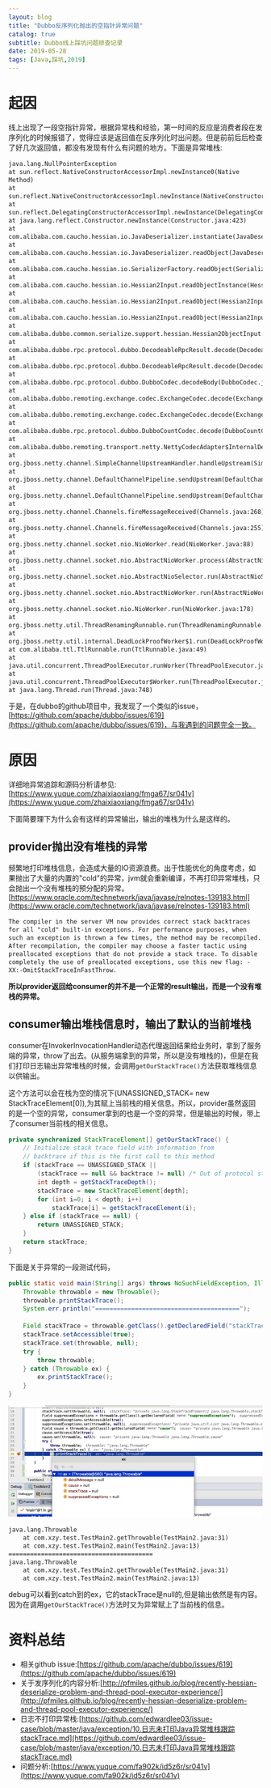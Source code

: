 ```yaml
---
layout: blog
title: "Dubbo反序列化抛出的空指针异常问题"
catalog: true
subtitle: Dubbo线上踩坑问题排查记录
date: 2019-05-28
tags: [Java,踩坑,2019]
---
```

# 起因
线上出现了一段空指针异常，根据异常栈和经验，第一时间的反应是消费者段在发序列化的时候报错了，觉得应该是返回值在反序列化时出问题。但是前前后后检查了好几次返回值，都没有发现有什么有问题的地方。下面是异常堆栈:
```
java.lang.NullPointerException
at sun.reflect.NativeConstructorAccessorImpl.newInstance0(Native Method)
at sun.reflect.NativeConstructorAccessorImpl.newInstance(NativeConstructorAccessorImpl.java:62)
at sun.reflect.DelegatingConstructorAccessorImpl.newInstance(DelegatingConstructorAccessorImpl.java:45)
at java.lang.reflect.Constructor.newInstance(Constructor.java:423)
at com.alibaba.com.caucho.hessian.io.JavaDeserializer.instantiate(JavaDeserializer.java:271)
at com.alibaba.com.caucho.hessian.io.JavaDeserializer.readObject(JavaDeserializer.java:155)
at com.alibaba.com.caucho.hessian.io.SerializerFactory.readObject(SerializerFactory.java:397)
at com.alibaba.com.caucho.hessian.io.Hessian2Input.readObjectInstance(Hessian2Input.java:2070)
at com.alibaba.com.caucho.hessian.io.Hessian2Input.readObject(Hessian2Input.java:2005)
at com.alibaba.com.caucho.hessian.io.Hessian2Input.readObject(Hessian2Input.java:1990)
at com.alibaba.dubbo.common.serialize.support.hessian.Hessian2ObjectInput.readObject(Hessian2ObjectInput.java:88)
at com.alibaba.dubbo.rpc.protocol.dubbo.DecodeableRpcResult.decode(DecodeableRpcResult.java:92)
at com.alibaba.dubbo.rpc.protocol.dubbo.DecodeableRpcResult.decode(DecodeableRpcResult.java:109)
at com.alibaba.dubbo.rpc.protocol.dubbo.DubboCodec.decodeBody(DubboCodec.java:97)
at com.alibaba.dubbo.remoting.exchange.codec.ExchangeCodec.decode(ExchangeCodec.java:129)
at com.alibaba.dubbo.remoting.exchange.codec.ExchangeCodec.decode(ExchangeCodec.java:90)
at com.alibaba.dubbo.rpc.protocol.dubbo.DubboCountCodec.decode(DubboCountCodec.java:46)
at com.alibaba.dubbo.remoting.transport.netty.NettyCodecAdapter$InternalDecoder.messageReceived(NettyCodecAdapter.java:134)
at org.jboss.netty.channel.SimpleChannelUpstreamHandler.handleUpstream(SimpleChannelUpstreamHandler.java:70)
at org.jboss.netty.channel.DefaultChannelPipeline.sendUpstream(DefaultChannelPipeline.java:564)
at org.jboss.netty.channel.DefaultChannelPipeline.sendUpstream(DefaultChannelPipeline.java:559)
at org.jboss.netty.channel.Channels.fireMessageReceived(Channels.java:268)
at org.jboss.netty.channel.Channels.fireMessageReceived(Channels.java:255)
at org.jboss.netty.channel.socket.nio.NioWorker.read(NioWorker.java:88)
at org.jboss.netty.channel.socket.nio.AbstractNioWorker.process(AbstractNioWorker.java:108)
at org.jboss.netty.channel.socket.nio.AbstractNioSelector.run(AbstractNioSelector.java:337)
at org.jboss.netty.channel.socket.nio.AbstractNioWorker.run(AbstractNioWorker.java:89)
at org.jboss.netty.channel.socket.nio.NioWorker.run(NioWorker.java:178)
at org.jboss.netty.util.ThreadRenamingRunnable.run(ThreadRenamingRunnable.java:108)
at org.jboss.netty.util.internal.DeadLockProofWorker$1.run(DeadLockProofWorker.java:42)
at com.alibaba.ttl.TtlRunnable.run(TtlRunnable.java:49)
at java.util.concurrent.ThreadPoolExecutor.runWorker(ThreadPoolExecutor.java:1149)
at java.util.concurrent.ThreadPoolExecutor$Worker.run(ThreadPoolExecutor.java:624)
at java.lang.Thread.run(Thread.java:748)
```
于是，在dubbo的github项目中，我发现了一个类似的issue，[https://github.com/apache/dubbo/issues/619](https://github.com/apache/dubbo/issues/619)，与我遇到的问题完全一致。

# 原因
详细地异常追踪和源码分析请参见:[https://www.yuque.com/zhaixiaoxiang/fmga67/sr041v](https://www.yuque.com/zhaixiaoxiang/fmga67/sr041v)

下面简要理下为什么会有这样的异常输出，输出的堆栈为什么是这样的。

## provider抛出没有堆栈的异常
频繁地打印堆栈信息，会造成大量的IO资源浪费。出于性能优化的角度考虑，如果抛出了大量的内置的"cold"的异常，jvm就会重新编译，不再打印异常堆栈，只会抛出一个没有堆栈的预分配的异常。
[https://www.oracle.com/technetwork/java/javase/relnotes-139183.html](https://www.oracle.com/technetwork/java/javase/relnotes-139183.html)
```
The compiler in the server VM now provides correct stack backtraces for all "cold" built-in exceptions. For performance purposes, when such an exception is thrown a few times, the method may be recompiled. After recompilation, the compiler may choose a faster tactic using preallocated exceptions that do not provide a stack trace. To disable completely the use of preallocated exceptions, use this new flag: -XX:-OmitStackTraceInFastThrow.
```
<B>所以provider返回给consumer的并不是一个正常的result输出，而是一个没有堆栈的异常。</B>

## consumer输出堆栈信息时，输出了默认的当前堆栈
consumer在InvokerInvocationHandler动态代理返回结果给业务时，拿到了服务端的异常，throw了出去。(从服务端拿到的异常，所以是没有堆栈的)，但是在我们打印日志输出异常堆栈的时候，会调用`getOurStackTrace()`方法获取堆栈信息以供输出。

这个方法可以会在栈为空的情况下(UNASSIGNED_STACK= new StackTraceElement[0]),为其赋上当前栈的相关信息。所以，provider虽然返回的是一个空的异常，consumer拿到的也是一个空的异常，但是输出的时候，带上了consumer当前栈的相关信息。
```java
private synchronized StackTraceElement[] getOurStackTrace() {
    // Initialize stack trace field with information from
    // backtrace if this is the first call to this method
    if (stackTrace == UNASSIGNED_STACK ||
        (stackTrace == null && backtrace != null) /* Out of protocol state */) {
        int depth = getStackTraceDepth();
        stackTrace = new StackTraceElement[depth];
        for (int i=0; i < depth; i++)
            stackTrace[i] = getStackTraceElement(i);
    } else if (stackTrace == null) {
        return UNASSIGNED_STACK;
    }
    return stackTrace;
}
```

下面是关于异常的一段测试代码，
```java
public static void main(String[] args) throws NoSuchFieldException, IllegalAccessException {
    Throwable throwable = new Throwable();
    throwable.printStackTrace();
    System.err.println("========================================");

    Field stackTrace = throwable.getClass().getDeclaredField("stackTrace");
    stackTrace.setAccessible(true);
    stackTrace.set(throwable, null);
    try {
        throw throwable;
    } catch (Throwable ex) {
        ex.printStackTrace();
    }
}
```
![debug截图](https://raw.githubusercontent.com/RussXia/RussXia.github.io/master/_pic/null_pointer_debug.jpg)
```
java.lang.Throwable
	at com.xzy.test.TestMain2.getThrowable(TestMain2.java:31)
	at com.xzy.test.TestMain2.main(TestMain2.java:13)
========================================
java.lang.Throwable
	at com.xzy.test.TestMain2.getThrowable(TestMain2.java:31)
	at com.xzy.test.TestMain2.main(TestMain2.java:13)
```
debug可以看到catch到的ex，它的stackTrace是null的,但是输出依然是有内容。因为在调用`getOurStackTrace()`方法时又为异常赋上了当前栈的信息。


# 资料总结
+ 相关github issue:[https://github.com/apache/dubbo/issues/619](https://github.com/apache/dubbo/issues/619)
+ 关于发序列化的内容分析:[http://pfmiles.github.io/blog/recently-hessian-deserialize-problem-and-thread-pool-executor-experience/](http://pfmiles.github.io/blog/recently-hessian-deserialize-problem-and-thread-pool-executor-experience/)
+ 日志不打印异常栈:[https://github.com/edwardlee03/issue-case/blob/master/java/exception/10.日志未打印Java异常堆栈跟踪stackTrace.md](https://github.com/edwardlee03/issue-case/blob/master/java/exception/10.日志未打印Java异常堆栈跟踪stackTrace.md)
+ 问题分析:[https://www.yuque.com/fa902k/id5z6r/sr041v](https://www.yuque.com/fa902k/id5z6r/sr041v)
